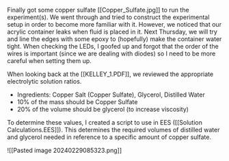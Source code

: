 Finally got some copper sulfate [[Copper_Sulfate.jpg]] to run the experiment(s). We went through and tried to construct the experimental setup in order to become more familiar with it. However, we noticed that our acrylic container leaks when fluid is placed in it. Next Thursday, we will try and line the edges with some epoxy to (hopefully) make the container water tight. When checking the LEDs, I goofed up and forgot that the order of the wires is important (since we are dealing with diodes) so I need to be more careful when setting them up.

When looking back at the [[KELLEY_1.PDF]], we reviewed the appropriate electrolytic solution ratios.
- Ingredients: Copper Salt (Copper Sulfate), Glycerol, Distilled Water
- 10% of the mass should be Copper Sulfate
- 20% of the volume should be glycerol (to increase viscosity)

To determine these values, I created a script to use in EES ([[Solution Calculations.EES]]). This determines the required volumes of distilled water and glycerol needed in reference to a specific amount of copper sulfate.  

![[Pasted image 20240229085323.png]]
